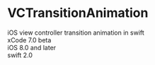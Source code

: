 # VCTransitionAnimation
iOS view controller transition animation in swift <br/>
xCode 7.0 beta  <br/>
iOS 8.0 and later <br/>
swift 2.0 <br/>
